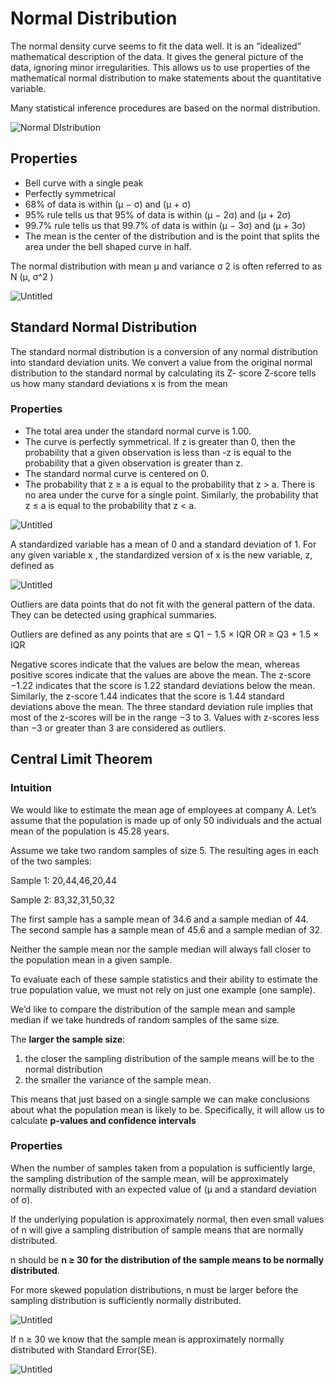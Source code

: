 # Normal Distribution

The normal density curve seems to fit the data well. It is an ”idealized” mathematical description of the data. It gives the general picture of the data, ignoring minor irregularities. This allows us to use properties of the mathematical normal distribution to make statements about the quantitative variable.

Many statistical inference procedures are based on the normal distribution.

![Normal DIstribution](https://github.com/faa-99/My-Data-Journey/blob/main/Statistics/images/normal-distribution.png)

## Properties

- Bell curve with a single peak
- Perfectly symmetrical
- 68% of data is within (µ − σ) and (µ + σ)
- 95% rule tells us that 95% of data is within (µ − 2σ) and (µ + 2σ)
- 99.7% rule tells us that 99.7% of data is within (µ − 3σ) and (µ + 3σ)
- The mean is the center of the distribution and is the point that splits the area
under the bell shaped curve in half.

The normal distribution with mean µ and variance σ 2 is often referred to as N (µ, σ^2 )

![Untitled](https://github.com/faa-99/My-Data-Journey/blob/main/Statistics/images/nd-variation.png)

## Standard Normal Distribution

The standard normal distribution is a conversion of any normal distribution into standard deviation units.
We convert a value from the original normal distribution to the standard normal by calculating its Z- score
Z-score tells us how many standard deviations x is from the mean

### Properties

- The total area under the standard normal curve is 1.00.
- The curve is perfectly symmetrical. If z is greater than 0, then the probability that a given observation is less than -z is equal to the probability that a given observation is greater than z.
- The standard normal curve is centered on 0.
- The probability that z ≥ a is equal to the probability that z > a. There is no area under the curve for a single point. Similarly, the probability that z ≤ a is equal to the probability that z < a.

![Untitled](https://github.com/faa-99/My-Data-Journey/blob/main/Statistics/images/nd-properties.png)

A standardized variable has a mean of 0 and a standard deviation of 1. For any given variable x , the standardized version of x is the new variable, z, defined as

![Untitled](https://github.com/faa-99/My-Data-Journey/blob/main/Statistics/images/sampling-distribution.png)

Outliers are data points that do not fit with the general pattern of the data.
They can be detected using graphical summaries.

Outliers are defined as any points that are ≤ Q1 − 1.5 × IQR OR ≥ Q3 + 1.5 × IQR

Negative scores indicate that the values are below the mean, whereas positive scores indicate that the values are above the mean. The z-score −1.22 indicates that the score is 1.22 standard
deviations below the mean. Similarly, the z-score 1.44 indicates that the score is 1.44
standard deviations above the mean. The three standard deviation rule implies that most of the z-scores will be in the range −3 to 3. Values with z-scores less than −3 or greater than 3 are considered as outliers.

## Central Limit Theorem

### Intuition

We would like to estimate the mean age of employees at company A. Let’s assume that the population is made up of only 50 individuals and the actual mean of the population is 45.28 years.

Assume we take two random samples of size 5. The resulting ages in each of the two samples:

Sample 1: 20,44,46,20,44

Sample 2: 83,32,31,50,32

The first sample has a sample mean of 34.6 and a sample median of 44.
The second sample has a sample mean of 45.6 and a sample median of 32.

Neither the sample mean nor the sample median will always fall closer to the population mean in a given sample.

To evaluate each of these sample statistics and their ability to estimate the true population value, we must not rely on just one example (one sample).

We’d like to compare the distribution of the sample mean and sample median if we take hundreds of random samples of the same size.

The **larger the sample size**:

1. the closer the sampling distribution of the sample means will be to the
normal distribution
2. the smaller the variance of the sample mean.

This means that just based on a single sample we can make conclusions about what the population mean is likely to be. Specifically, it will allow us to calculate **p-values and confidence intervals**

### Properties

When the number of samples taken from a population is sufficiently large, the sampling distribution of the sample mean, will be approximately normally distributed with an expected value of (µ and a standard deviation of σ).

If the underlying population is approximately normal, then even small values of n will give a sampling distribution of sample means that are normally distributed.

n should be **n ≥ 30 for the distribution of the sample means to be normally distributed**.

For more skewed population distributions, n must be larger before the sampling distribution is sufficiently normally distributed.

![Untitled](https://github.com/faa-99/My-Data-Journey/blob/main/Statistics/images/z-score.png)

If n ≥ 30 we know that the sample mean is approximately normally distributed
with Standard Error(SE).

![Untitled](https://github.com/faa-99/My-Data-Journey/blob/main/Statistics/images/clm.png)